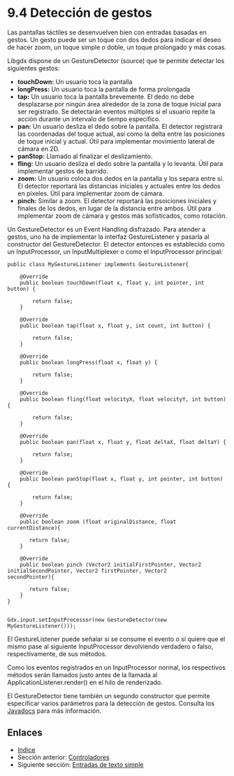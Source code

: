 # 9.4 Detección de gestos

Las pantallas táctiles se desenvuelven bien con entradas basadas en gestos. Un gesto puede ser un toque con dos dedos para indicar el deseo de hacer zoom, un toque simple o doble, un toque prolongado y más cosas.

Libgdx dispone de un GestureDetector (source) que te permite detectar los siguientes gestos:

- **touchDown:** Un usuario toca la pantalla
- **longPress:** Un usuario toca la pantalla de forma prolongada
- **tap:** Un usuario toca la pantalla brevemente. El dedo no debe desplazarse por ningún área alrededor de la zona de toque inicial para ser registrado. Se detectarán eventos múltiples si el usuario repite la acción durante un intervalo de tiempo específico.
- **pan:** Un usuario desliza el dedo sobre la pantalla. El detector registrará las coordenadas del toque actual, así como la delta entre las posiciones de toque inicial y actual. Útil para implementar movimiento lateral de cámara en 2D.
- **panStop:** Llamado al finalizar el deslizamiento.
- **fling:** Un usuario desliza el dedo sobre la pantalla y lo levanta. Útil para implementar gestos de barrido.
- **zoom:** Un usuario coloca dos dedos en la pantalla y los separa entre sí. El detector reportará las distancias iniciales y actuales entre los dedos en píxeles. Útil para implementar zoom de cámara.
- **pinch:** Similar a zoom. El detector reportará las psoiciones iniciales y finales de los dedos, en lugar de la distancia entre ambos. Útil para implementar zoom de cámara y gestos más sofisticados, como rotación.

Un GestureDetector es un Event Handling disfrazado. Para atender a gestos, uno ha de implementar la interfaz GestureListener y pasarla al constructor del GestureDetector. El detector entonces es establecido como un InputProcessor, un InputMultiplexer o como el InputProcessor principal:

    public class MyGestureListener implements GestureListener{
    
        @Override
        public boolean touchDown(float x, float y, int pointer, int button) {
    
            return false;
        }
    
        @Override
        public boolean tap(float x, float y, int count, int button) {
    
            return false;
        }
    
        @Override
        public boolean longPress(float x, float y) {
    
            return false;
        }
    
        @Override
        public boolean fling(float velocityX, float velocityY, int button) {
    
            return false;
        }
    
        @Override
        public boolean pan(float x, float y, float deltaX, float deltaY) {
    
            return false;
        }
    
        @Override
        public boolean panStop(float x, float y, int pointer, int button) {
    
            return false;
        }
    
        @Override
        public boolean zoom (float originalDistance, float currentDistance){
    
           return false;
        }
    
        @Override
        public boolean pinch (Vector2 initialFirstPointer, Vector2 initialSecondPointer, Vector2 firstPointer, Vector2         secondPointer){
    
           return false;
        }
    }
    
    
    Gdx.input.setInputProcessor(new GestureDetector(new MyGestureListener()));
    
El GestureListener puede señalar si se consume el evento o si quiere que el mismo pase al siguiente InputProcessor devolviendo verdadero o falso, respectivamente, de sus métodos.

Como los eventos registrados en un InputProcessor normal, los respectivos métodos serán llamados justo antes de la llamada al ApplicationListener.render() en el hilo de renderizado.

El GestureDetector tiene también un segundo constructor que permite especificar varios parámetros para la detección de gestos. Consulta los [Javadocs](http://libgdx.badlogicgames.com/nightlies/docs/api/com/badlogic/gdx/input/GestureDetector.html#GestureDetector%28float,%20float,%20float,%20float,%20com.badlogic.gdx.input.GestureDetector.GestureListener%29) para más información.

## Enlaces

- [Indice](preface.md)
- Sección anterior: [Controladores](09.3.md)
- Siguiente sección: [Entradas de texto simple](09.5.md)
